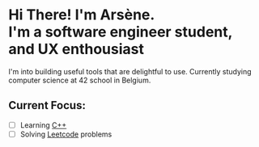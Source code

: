# Hi There! I'm Arsène.<br>I'm a software engineer student,<br>and UX enthousiast
I'm into building useful tools that are delightful to use. Currently studying computer science at 42 school in Belgium.
## Current Focus:
- [ ] Learning [C++](https://github.com/rurangiza/piscine-cpp)
- [ ] Solving [Leetcode](https://github.com/rurangiza/leetcode) problems
